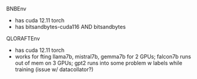 

BNBEnv 
- has cuda 12.11 torch
- has bitsandbytes-cuda116 AND bitsandbytes

QLORAFTEnv
- has cuda 12.11 torch
- works for fting llama7b, mistral7b, gemma7b for 2 GPUs; falcon7b runs out of mem on 3 GPUs; gpt2 runs into some problem w labels while training (issue w/ datacollator?)


